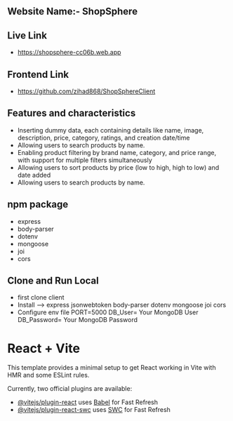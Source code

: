 

## Website Name:- ShopSphere

## Live Link
-  https://shopsphere-cc06b.web.app

## Frontend Link
-  https://github.com/zihad868/ShopSphereClient


## Features and characteristics
-   Inserting  dummy data, each containing details like name, image, description, price, category, ratings, and creation date/time
-   Allowing users to search products by name.
-  Enabling product filtering by brand name, category, and price range, with support for multiple filters simultaneously
-  Allowing users to sort products by price (low to high, high to low) and date added
-  Allowing users to search products by name.

  
## npm package
-  express
-  body-parser
-  dotenv
-  mongoose
-  joi
-  cors


## Clone and Run Local
-  first clone client
-  Install --> express jsonwebtoken  body-parser dotenv mongoose joi cors
-  Configure env file
  PORT=5000
  DB_User= Your MongoDB User 
  DB_Password= Your MongoDB Password

# React + Vite

This template provides a minimal setup to get React working in Vite with HMR and some ESLint rules.

Currently, two official plugins are available:

- [@vitejs/plugin-react](https://github.com/vitejs/vite-plugin-react/blob/main/packages/plugin-react/README.md) uses [Babel](https://babeljs.io/) for Fast Refresh
- [@vitejs/plugin-react-swc](https://github.com/vitejs/vite-plugin-react-swc) uses [SWC](https://swc.rs/) for Fast Refresh
